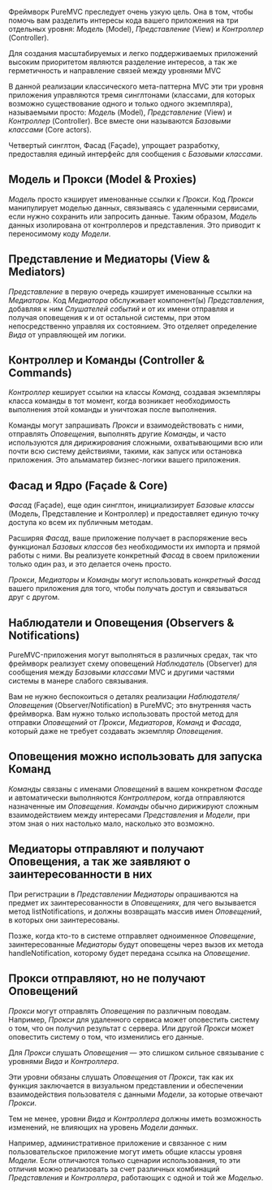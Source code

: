 Фреймворк PureMVC преследует очень узкую цель. Она в том, чтобы помочь
вам разделить интересы кода вашего приложения на три отдельных уровня:
<em>Модель</em> (Model), <em>Представление</em> (View) и <em>Контроллер</em> (Controller).

Для создания масштабируемых и легко поддерживаемых приложений
высоким приоритетом являются разделение интересов, а так же
герметичность и направление связей между уровнями MVC

В данной реализации классического мета-паттерна MVC эти три уровня
приложения управляются тремя синглтонами (классами, для которых
возможно существование одного и только одного экземпляра), называемыми
просто: <em>Модель</em> (Model), <em>Представление</em> (View) и <em>Контроллер</em> (Controller). Все
вместе они называются <em>Базовыми классами</em> (Core actors).

Четвертый синглтон, Фасад (Façade), упрощает разработку, предоставляя
единый интерфейс для сообщения с <em>Базовыми классами</em>.

## Модель и Прокси (Model & Proxies)
<em>Модель</em> просто кэширует именованные ссылки к <em>Прокси</em>. Код <em>Прокси</em>
манипулирует моделью данных, связываясь с удаленными сервисами, если
нужно сохранить или запросить данные.
Таким образом, <em>Модель</em> данных изолирована от контроллеров и
представления. Это приводит к переносимому коду <em>Модели</em>.

## Представление и Медиаторы (View & Mediators)
<em>Представление</em> в первую очередь кэширует именованные ссылки на
<em>Медиаторы</em>. Код <em>Медиатора</em> обслуживает компонент(ы) <em>Представления</em>,
добавляя к ним <em>Слушателей событий</em> и от их имени отправляя и получая
оповещения к и от остальной системы, при этом непосредственно управляя
их состоянием.
Это отделяет определение <em>Вида</em> от управляющей им логики.

## Контроллер и Команды (Controller & Commands)
<em>Контроллер</em> кеширует ссылки на классы <em>Команд</em>, создавая экземпляры
класса команды в тот момент, когда возникает необходимость выполнения
этой команды и уничтожая после выполнения.

Команды могут запрашивать <em>Прокси</em> и взаимодействовать с ними,
отправлять <em>Оповещения</em>, выполнять другие <em>Команды</em>, и часто используются
для <em>дирижирования</em> сложными, охватывающими всю или почти всю систему
действиями, такими, как запуск или остановка приложения. Это альмаматер бизнес-логики вашего приложения.

## Фасад и Ядро (Façade & Core)
<em>Фасад</em> (Façade), еще один синглтон, инициализирует <em>Базовые классы</em>
(Модель, Представление и Контроллер) и предоставляет единую точку
доступа ко всем их публичным методам.

Расширяя <em>Фасад</em>, ваше приложение получает в распоряжение весь
функционал <em>Базовых классов</em> без необходимости их импорта и прямой
работы с ними. Вы реализуете конкретный <em>Фасад</em> в своем приложении
только один раз, и это делается очень просто.

<em>Прокси</em>, <em>Медиаторы</em> и <em>Команды</em> могут использовать <em>конкретный
Фасад</em> вашего приложения для того, чтобы получать доступ и связываться
друг с другом.

## Наблюдатели и Оповещения (Observers & Notifications)
PureMVC-приложения могут выполняться в различных средах,
так что фреймворк реализует схему оповещений
<em>Наблюдатель</em> (Observer) для сообщения между <em>Базовыми классами</em> MVC и
другими частями системы в манере слабого связывания.

Вам не нужно беспокоиться о деталях реализации
<em>Наблюдателя/Оповещения</em> (Observer/Notification) в PureMVC; это
внутренняя часть фреймворка. Вам нужно только использовать простой
метод для отправки <em>Оповещений</em> от <em>Прокси</em>, <em>Медиаторов</em>, <em>Команд</em> и <em>Фасада</em>,
который даже не требует создавать экземпляр <em>Оповещения</em>.

## Оповещения можно использовать для запуска Команд
<em>Команды</em> связаны с именами <em>Оповещений</em> в вашем конкретном <em>Фасаде</em> и
автоматически выполняются <em>Контроллером</em>, когда отправляются
назначенные им <em>Оповещения</em>. <em>Команды</em> обычно дирижируют сложным
взаимодействием между интересами <em>Представления</em> и <em>Модели</em>, при этом
зная о них настолько мало, насколько это возможно.

## Медиаторы отправляют и получают Оповещения, а так же заявляют о заинтересованности в них
При регистрации в <em>Представлении</em> <em>Медиаторы</em> опрашиваются на предмет их
заинтересованности в <em>Оповещениях</em>, для чего вызывается метод
listNotifications, и должны возвращать массив имен <em>Оповещений</em>, в которых
они заинтересованы.

Позже, когда кто-то в системе отправляет одноименное <em>Оповещение</em>,
заинтересованные <em>Медиаторы</em> будут оповещены через вызов их метода
handleNotification, которому будет передана ссылка на <em>Оповещение</em>.

## Прокси отправляют, но не получают Оповещений
<em>Прокси</em> могут отправлять <em>Оповещения</em> по различным поводам. Например,
<em>Прокси</em> для удаленного сервиса может оповестить систему о том, что он
получил результат с сервера. Или другой <em>Прокси</em> может оповестить систему
о том, что изменились его данные.

Для <em>Прокси</em> слушать <em>Оповещения</em> — это слишком сильное связывание с
уровнями <em>Вида</em> и <em>Контроллера</em>.

Эти уровни обязаны слушать <em>Оповещения</em> от <em>Прокси</em>, так как их функция
заключается в визуальном представлении и обеспечении взаимодействия
пользователя с данными <em>Модели</em>, за которые отвечают <em>Прокси</em>.

Тем не менее, уровни <em>Вида</em> и <em>Контроллера</em> должны иметь возможность
изменений, не влияющих на уровень <em>Модели данных</em>.

Например, административное приложение и связанное с ним
пользовательское приложение могут иметь общие классы уровня <em>Модели</em>.
Если отличаются только сценарии использования, то эти отличия можно
реализовать за счет различных комбинаций <em>Представления</em> и <em>Контроллера</em>,
работающих с одной и той же <em>Моделью</em>.
